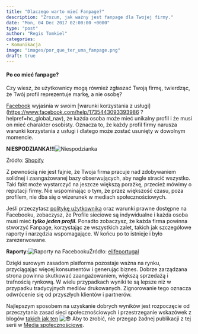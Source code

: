 ```yaml
---
title: "Dlaczego warto mieć Fanpage?"
description: "Zrozum, jak ważny jest fanpage dla Twojej firmy."
date: "Mon, 04 Dec 2017 02:00:00 +0000"
type: "post"
author: "Regis Tomkiel"
categories: 
- Komunikacja
image: "images/por_que_ter_uma_fanpage.png"
draft: true
---
```


#### Po co mieć fanpage?


Czy wiesz, że użytkownicy mogą również zgłaszać Twoją firmę, twierdząc, że Twój profil reprezentuje markę, a nie osobę?


[Facebook](//facebook.com/doseextra "Facebook") wyjaśnia w swoim [warunki korzystania z usługi](https://www.facebook.com/help/1735443093393986 ?helpref=hc_global_nav), że każda osoba może mieć unikalny profil i że musi on mieć charakter osobisty. Oznacza to, że każdy profil firmy narusza warunki korzystania z usługi i dlatego może zostać usunięty w dowolnym momencie.


**NIESPODZIANKA!!!**![Niespodzianka](https://cdn.shopify.com/s/files/1/0070/7032/files/customer-service.jpg?2307)  

Źródło: [Shopify](https://www.shopify.com/blog/9696870-6-creative-ways-to-surprise-and-delight-your-customers)


Z pewnością nie jest fajnie, że Twoja firma pracuje nad zdobywaniem solidnej i zaangażowanej bazy obserwujących, aby nagle stracić wszystko. Taki fakt może wystarczyć na jeszcze większą porażkę, przecież mówimy o reputacji firmy. Nie wspominając o tym, że przez większość czasu, poza profilem, nie dba się o wizerunek w mediach społecznościowych.


Jeśli przeczytasz [politykę użytkownika](https://www.facebook.com/help/1735443093393986?helpref=hc_global_nav) oraz warunki prawne dostępne na Facebooku, zobaczysz, że Profile sieciowe są indywidualne i każda osoba musi mieć ***tylko jeden profil***. Ponadto zobaczysz, że każda firma powinna stworzyć Fanpage, korzystając ze wszystkich zalet, takich jak szczegółowe raporty i narzędzia wspomagające. W końcu po to istnieje i było zarezerwowane.


**Raporty:**![Raporty na Facebooku](https://www.buzzmonitor.com.br/files/large/9f852fc55e85ec4)Źródło: [elifeportugal]( http://elifeportugal.com/index.php/2017/07/21/8-relatorios-entender-engagement-do-consumidor-no-facebook/)


Dzięki surowym zasadom platforma pozostaje ważna na rynku, przyciągając więcej konsumentów i generując biznes. Dobrze zarządzana strona powinna skutkować zaangażowaniem, większą sprzedażą i trafnością rynkową. W wielu przypadkach wyniki te są lepsze niż w przypadku tradycyjnych mediów drukowanych. Zignorowanie tego oznacza odwrócenie się od przyszłych klientów i partnerów.


Najlepszym sposobem na uzyskanie dobrych wyników jest rozpoczęcie od przeczytania zasad sieci społecznościowych i przestrzeganie wskazówek z blogów [takich jak ten](//blog.doseextra.com) ![😎]( https://sworg/images/core/emoji/12.0.0-1/72x72/1f60e.png) Aby to zrobić, nie przegap żadnej publikacji z tej serii w [Media społecznościowe](//blog.doseextra.com/categories/digital-media/).

